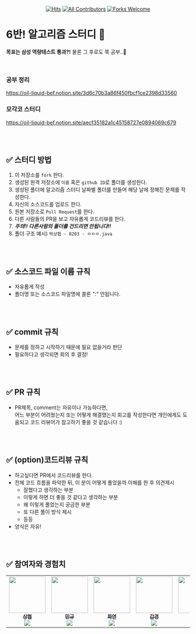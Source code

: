 <div align=center>
  
[![Hits](https://hits.seeyoufarm.com/api/count/incr/badge.svg?url=https://github.com/parksanghyeop/algo-study-challenge1000&count_bg=%2379C83D&title_bg=%23555555&icon=&icon_color=%23E7E7E7&title=hits&edge_flat=false)](https://hits.seeyoufarm.com)
[![All Contributors](https://img.shields.io/badge/All_contributors-7-orange.svg?style=flat-square)](#)
[![Forks Welcome](https://img.shields.io/badge/Fork-welcome!!-brightgreen.svg?style=flat-square)](https://github.com/ellynhan/Challenge100_Code_Test_Study/fork)

</div>

# 6반! 알고리즘 스터디 📝

**목표는 삼성 역량테스트 통과?!** 물론 그 후로도 쭉 공부..🥰

<br>

### 공부 정리
https://oil-liquid-bef.notion.site/3d6c70b3a86f450fbcf1ce2398d33560

### 모각코 스터디
https://oil-liquid-bef.notion.site/aecf35182a1c45158727e0894069c679


<br />
<br />

## ✅ 스터디 방법

1. 이 저장소를 `fork` 한다.
2. 생성된 원격 저장소에 `이름` 혹은 `github ID`로 폴더를 생성한다.
3. 생성된 폴더에 알고리즘 스터디 날짜별 폴더를 만들어 해당 날에 정해진 문제를 작성한다.
4. 자신의 소스코드를 업로드 한다.
5. 원본 저장소로 `Pull Request`를 한다.
6. 다른 사람들의 PR을 보고 자유롭게 코드리뷰를 한다.
7. ***주의!! 다른사람의 폴더를 건드리면 안됩니다!!***
8. 폴더 구조 예시) `박상협 - 0203 - ㅁㅁㅁ.java`

<br />
<br />

## ✅ 소스코드 파일 이름 규칙

- 자유롭게 작성
- 폴더명 또는 소스코드 파일명에 콜론 ":" 안됩니다.

<br />
<br />

## ✅ commit 규칙

- 문제를 정하고 시작하기 때문에 필요 없을거라 판단
- 필요하다고 생각되면 회의 후 결정!

<br />
<br />

## ✅ PR 규칙

-  PR제목, comment는 자유이나 가능하다면, <br>어느 부분이 어려웠는지 또는 어떻게 해결했는지 회고를 작성한다면 개인에게도 도움되고 코드 리뷰어가 참고하기 좋을 것 같습니다 :)


<br />
<br />

## ✅ (option)코드리뷰 규칙
- 하고싶다면 PR에서 코드리뷰를 한다.
- 전체 코드 흐름을 파악한 뒤, 이 분이 어떻게 풀었을까 이해를 한 후 의견제시
  -   잘했다고 생각하는 부분
  -   이렇게 하면 더 좋을 것 같다고 생각하는 부분
  -   왜 이렇게 풀었는지 궁금한 부분
  -   또 다른 풀이 방식 제시
  -   등등
- 양식은 자유!

<br />
<br />

## ✅ 참여자와 경험치
<table>
  <tr>
    <td align="center"><a href="https://github.com/parksanghyeop"><img src="https://avatars.githubusercontent.com/u/48915018?v=4" width="100px;" alt=""/><br /><sub><b>상협</b><br><img src="https://us-central1-progress-markdown.cloudfunctions.net/progress/40" /></sub></a><br /></td>
    <td align="center"><a href="https://github.com/win9612"><img src="https://avatars.githubusercontent.com/u/64128134?v=4" width="100px;" alt=""/><br /><sub><b>민규</b><br><img src="https://us-central1-progress-markdown.cloudfunctions.net/progress/0" /></sub></a><br /></td>
    <td align="center"><a href="https://github.com/LeeHwayeon"><img src="https://avatars.githubusercontent.com/u/33210124?v=4" width="100px;" alt=""/><br /><sub><b>화연</b><br><img src="https://us-central1-progress-markdown.cloudfunctions.net/progress/0" /></sub></a><br /></td>
    <td align="center"><a href="https://github.com/parksanghyeop"><img src="https://avatars.githubusercontent.com/u/84266499?v=4" width="100px;" alt=""/><br /><sub><b>갑경</b><br><img src="https://us-central1-progress-markdown.cloudfunctions.net/progress/65" /></sub></a><br /></td>
    <td align="center"><a href="https://github.com/JoYunHyeok"><img src="https://avatars.githubusercontent.com/u/59010218?v=4" width="100px;" alt=""/><br /><sub><b>윤혁</b><br><img src="https://us-central1-progress-markdown.cloudfunctions.net/progress/9" /></sub></a><br /></td>
    <td align="center"><a href="https://github.com/daisy6365"><img src="https://avatars.githubusercontent.com/u/62869982?v=4" width="100px;" alt=""/><br /><sub><b>다빈</b><br><img src="https://us-central1-progress-markdown.cloudfunctions.net/progress/0" /></sub></a><br /></td>
    <td align="center"><a href="https://github.com/choiswonspec"><img src="https://avatars.githubusercontent.com/u/52640957?v=4" width="100px;" alt=""/><br /><sub><b>승원</b><br><img src="https://us-central1-progress-markdown.cloudfunctions.net/progress/0" /></sub></a><br /></td>
  </tr>
  
</table>


<br />
<br />
